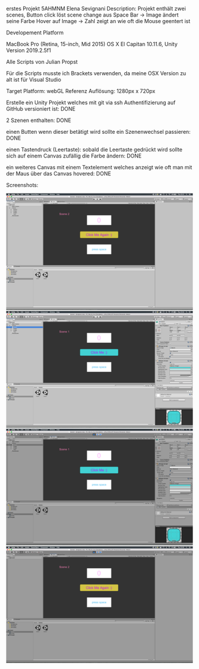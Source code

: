 erstes Projekt 5AHMNM Elena Sevignani
Description: Projekt enthält zwei scenes, Button click löst scene change aus
Space Bar -> Image ändert seine Farbe
Hover auf Image -> Zahl zeigt an wie oft die Mouse geentert ist

Developement Platform 

MacBook Pro (Retina, 15-inch, Mid 2015) OS X El Capitan 10.11.6, Unity Version 2019.2.5f1

Alle Scripts von Julian Propst

Für die Scripts musste ich Brackets verwenden, da meine OSX Version zu alt ist für Visual Studio

Target Platform: webGL 
Referenz Auflösung: 1280px x 720px

Erstelle ein Unity Projekt welches mit git via ssh Authentifizierung auf GitHub versioniert ist: DONE

2 Szenen enthalten: DONE

einen Butten wenn dieser betätigt wird sollte ein Szenenwechsel passieren: DONE

einen Tastendruck (Leertaste): sobald die Leertaste gedrückt wird sollte sich auf einem Canvas zufällig die Farbe ändern: DONE

ein weiteres Canvas mit einem Textelement welches anzeigt wie oft man mit der Maus über das Canvas hovered: DONE

Screenshots:

<img src="./images/pic1.png">
<img src="./images/pic2.png">
<img src="./images/pic3.png">
<img src="./images/pic4.png">


